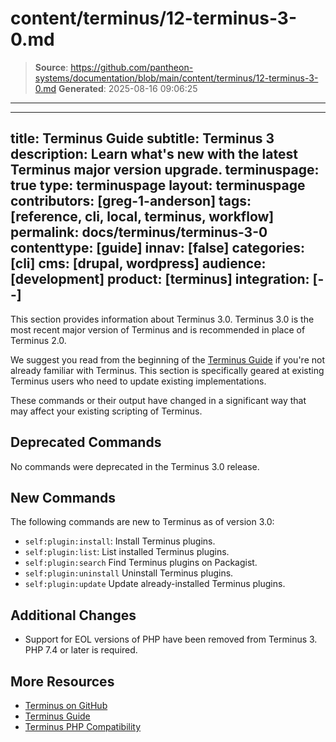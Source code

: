 # content/terminus/12-terminus-3-0.md

> **Source**: https://github.com/pantheon-systems/documentation/blob/main/content/terminus/12-terminus-3-0.md
> **Generated**: 2025-08-16 09:06:25

---

---
title: Terminus Guide
subtitle: Terminus 3
description: Learn what's new with the latest Terminus major version upgrade.
terminuspage: true
type: terminuspage
layout: terminuspage
contributors: [greg-1-anderson]
tags: [reference, cli, local, terminus, workflow]
permalink: docs/terminus/terminus-3-0
contenttype: [guide]
innav: [false]
categories: [cli]
cms: [drupal, wordpress]
audience: [development]
product: [terminus]
integration: [--]
---

This section provides information about Terminus 3.0. Terminus 3.0 is the most recent major version of Terminus and is recommended in place of Terminus 2.0.

<Alert title="Note" type="info" >

We suggest you read from the beginning of the [Terminus Guide](/terminus) if you're not already familiar with Terminus. This section is specifically geared at existing Terminus users who need to update existing implementations.

</Alert>

These commands or their output have changed in a significant way that may affect your existing scripting of Terminus.

## Deprecated Commands
No commands were deprecated in the Terminus 3.0 release.

## New Commands
The following commands are new to Terminus as of version 3.0:
- `self:plugin:install`: Install Terminus plugins.
- `self:plugin:list`: List installed Terminus plugins.
- `self:plugin:search` Find Terminus plugins on Packagist.
- `self:plugin:uninstall` Uninstall Terminus plugins.
- `self:plugin:update` Update already-installed Terminus plugins.

## Additional Changes
- Support for EOL versions of PHP have been removed from Terminus 3. PHP 7.4 or later is required.

## More Resources

- [Terminus on GitHub](https://github.com/pantheon-systems/terminus)
- [Terminus Guide](/terminus)
- [Terminus PHP Compatibility](/terminus/supported-terminus#php-version-compatibility-matrix)